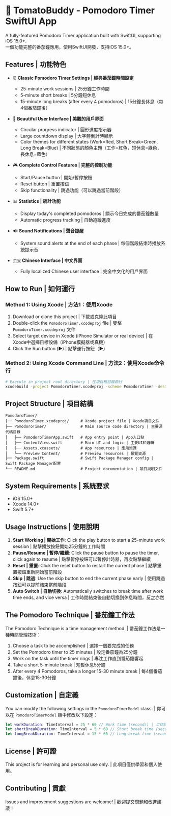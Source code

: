 # 🍅 TomatoBuddy - Pomodoro Timer SwiftUI App

A fully-featured Pomodoro Timer application built with SwiftUI, supporting iOS 15.0+.  
一個功能完整的番茄鐘應用，使用SwiftUI開發，支持iOS 15.0+。

## Features | 功能特色

- ⏰ **Classic Pomodoro Timer Settings | 經典番茄鐘時間設定**
  - 25-minute work sessions | 25分鐘工作時間
  - 5-minute short breaks | 5分鐘短休息
  - 15-minute long breaks (after every 4 pomodoros) | 15分鐘長休息（每4個番茄鐘後）

- 🎨 **Beautiful User Interface | 美觀的用戶界面**
  - Circular progress indicator | 圓形進度指示器
  - Large countdown display | 大字體倒計時顯示
  - Color themes for different states (Work=Red, Short Break=Green, Long Break=Blue) | 不同狀態的顏色主題（工作=紅色，短休息=綠色，長休息=藍色）

- 🎮 **Complete Control Features | 完整的控制功能**
  - Start/Pause button | 開始/暫停按鈕
  - Reset button | 重置按鈕
  - Skip functionality | 跳過功能（可以跳過當前階段）

- 📊 **Statistics | 統計功能**
  - Display today's completed pomodoros | 顯示今日完成的番茄鐘數量
  - Automatic progress tracking | 自動追蹤進度

- 🔊 **Sound Notifications | 聲音提醒**
  - System sound alerts at the end of each phase | 每個階段結束時播放系統提示音

- 🇹🇼 **Chinese Interface | 中文界面**
  - Fully localized Chinese user interface | 完全中文化的用戶界面

## How to Run | 如何運行

### Method 1: Using Xcode | 方法1：使用Xcode
1. Download or clone this project | 下載或克隆此項目
2. Double-click the `PomodoroTimer.xcodeproj` file | 雙擊 `PomodoroTimer.xcodeproj` 文件
3. Select target device in Xcode (iPhone Simulator or real device) | 在Xcode中選擇目標設備（iPhone模擬器或真機）
4. Click the Run button (▶️) | 點擊運行按鈕（▶️）

### Method 2: Using Xcode Command Line | 方法2：使用Xcode命令行
```bash
# Execute in project root directory | 在項目根目錄執行
xcodebuild -project PomodoroTimer.xcodeproj -scheme PomodoroTimer -destination 'platform=iOS Simulator,name=iPhone 15' build
```

## Project Structure | 項目結構

```
PomodoroTimer/
├── PomodoroTimer.xcodeproj/     # Xcode project file | Xcode項目文件
├── PomodoroTimer/               # Main source code directory | 主要源代碼目錄
│   ├── PomodoroTimerApp.swift   # App entry point | App入口點
│   ├── ContentView.swift        # Main UI and logic | 主要UI和邏輯
│   ├── Assets.xcassets/         # App resources | 應用資源
│   └── Preview Content/         # Preview resources | 預覽資源
├── Package.swift                # Swift Package Manager config | Swift Package Manager配置
└── README.md                    # Project documentation | 項目說明文件
```

## System Requirements | 系統要求

- iOS 15.0+
- Xcode 14.0+
- Swift 5.7+

## Usage Instructions | 使用說明

1. **Start Working | 開始工作**: Click the play button to start a 25-minute work session | 點擊播放按鈕開始25分鐘的工作時間
2. **Pause/Resume | 暫停/繼續**: Click the pause button to pause the timer, click again to resume | 點擊暫停按鈕可以暫停計時器，再次點擊繼續
3. **Reset | 重置**: Click the reset button to restart the current phase | 點擊重置按鈕重新開始當前階段
4. **Skip | 跳過**: Use the skip button to end the current phase early | 使用跳過按鈕可以提前結束當前階段
5. **Auto Switch | 自動切換**: Automatically switches to break time after work time ends, and vice versa | 工作時間結束後自動切換到休息時間，反之亦然

## The Pomodoro Technique | 番茄鐘工作法

The Pomodoro Technique is a time management method: | 番茄鐘工作法是一種時間管理技術：

1. Choose a task to be accomplished | 選擇一個要完成的任務
2. Set the Pomodoro timer to 25 minutes | 設定番茄鐘為25分鐘
3. Work on the task until the timer rings | 專注工作直到番茄鐘響起
4. Take a short 5-minute break | 短暫休息5分鐘
5. After every 4 Pomodoros, take a longer 15-30 minute break | 每4個番茄鐘後，休息15-30分鐘

## Customization | 自定義

You can modify the following settings in the `PomodoroTimerModel` class: | 你可以在 `PomodoroTimerModel` 類中修改以下設定：

```swift
let workDuration: TimeInterval = 25 * 60 // Work time (seconds) | 工作時間（秒）
let shortBreakDuration: TimeInterval = 5 * 60 // Short break time (seconds) | 短休息時間（秒）
let longBreakDuration: TimeInterval = 15 * 60 // Long break time (seconds) | 長休息時間（秒）
```

## License | 許可證

This project is for learning and personal use only. | 此項目僅供學習和個人使用。

## Contributing | 貢獻

Issues and improvement suggestions are welcome! | 歡迎提交問題和改進建議！
